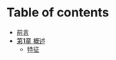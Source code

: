 # Table of contents

* [前言](README.md)
* [第1章 概述](topic\_1/README.md)
  * [特征](topic\_1/feature.md)
